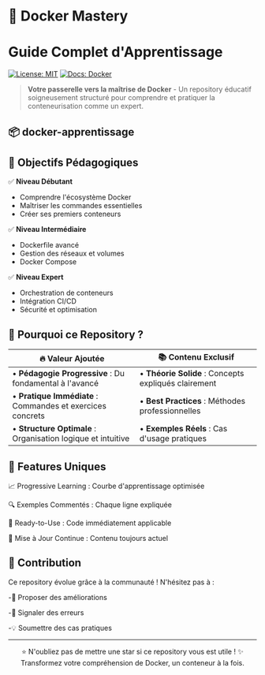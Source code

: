 # 🐳 Docker Mastery 

# Guide Complet d'Apprentissage

[![License: MIT](https://img.shields.io/badge/License-MIT-blue.svg)](https://opensource.org/licenses/MIT)
[![Docs: Docker](https://img.shields.io/badge/Status-En%20Cours-brightgreen)](https://docs.docker.com/get-started/)

> **Votre passerelle vers la maîtrise de Docker** - Un repository éducatif soigneusement structuré pour comprendre et pratiquer la conteneurisation comme un expert.

## 📦 docker-apprentissage

## 🎯 Objectifs Pédagogiques
  ✅ **Niveau Débutant**
- Comprendre l'écosystème Docker
- Maîtriser les commandes essentielles
- Créer ses premiers conteneurs

✅ **Niveau Intermédiaire**  
- Dockerfile avancé
- Gestion des réseaux et volumes
- Docker Compose

 ✅ **Niveau Expert**
- Orchestration de conteneurs
- Intégration CI/CD
- Sécurité et optimisation

## 🚀 Pourquoi ce Repository ?

| 🔥 **Valeur Ajoutée** | 📚 **Contenu Exclusif** |
|----------------------|------------------------|
| • **Pédagogie Progressive** : Du fondamental à l'avancé | • **Théorie Solide** : Concepts expliqués clairement |
| • **Pratique Immédiate** : Commandes et exercices concrets | • **Best Practices** : Méthodes professionnelles |
| • **Structure Optimale** : Organisation logique et intuitive | • **Exemples Réels** : Cas d'usage pratiques 


## 🌟 Features Uniques
📈 Progressive Learning : Courbe d'apprentissage optimisée

🔍 Exemples Commentés : Chaque ligne expliquée

🚀 Ready-to-Use : Code immédiatement applicable

🔄 Mise à Jour Continue : Contenu toujours actuel


## 🤝 Contribution
Ce repository évolue grâce à la communauté ! N'hésitez pas à :

-📝 Proposer des améliorations

-🐛 Signaler des erreurs

-💡 Soumettre des cas pratiques

<hr>
<div align="center">
⭐ N'oubliez pas de mettre une star si ce repository vous est utile !
✨ Transformez votre compréhension de Docker, un conteneur à la fois.

</div> 
